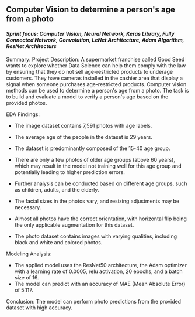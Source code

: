 ## Computer Vision to determine a person's age from a photo
#### <i>Sprint focus: Computer Vision, Neural Network, Keras Library, Fully Connected Network, Convolution, LeNet Architecture, Adam Algorithm, ResNet Architecture </i>

Summary:
Project Description: A supermarket franchise called Good Seed wants to explore whether Data Science can help them comply with the law by ensuring that they do not sell age-restricted products to underage customers. They have cameras installed in the cashier area that display a signal when someone purchases age-restricted products. Computer vision methods can be used to determine a person's age from a photo. The task is to build and evaluate a model to verify a person's age based on the provided photos.

EDA Findings:
-	The image dataset contains 7,591 photos with age labels.
-	The average age of the people in the dataset is 29 years.
-	The dataset is predominantly composed of the 15-40 age group.
-	There are only a few photos of older age groups (above 60 years), which may result in the model not training well for this age group and potentially leading to higher prediction errors.
-	Further analysis can be conducted based on different age groups, such as children, adults, and the elderly.
-	The facial sizes in the photos vary, and resizing adjustments may be necessary.

-	Almost all photos have the correct orientation, with horizontal flip being the only applicable augmentation for this dataset.
-	The photo dataset contains images with varying qualities, including black and white and colored photos.

Modeling Analysis:
-	The applied model uses the ResNet50 architecture, the Adam optimizer with a learning rate of 0.0005, relu activation, 20 epochs, and a batch size of 16.
-	The model can predict with an accuracy of MAE (Mean Absolute Error) of 5.117.

Conclusion: The model can perform photo predictions from the provided dataset with high accuracy.
